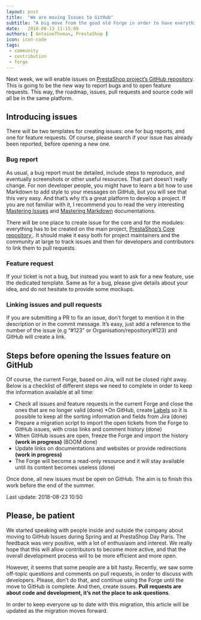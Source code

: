 ```yaml
---
layout: post
title:  "We are moving Issues to GitHub"
subtitle: "A big move from the good old Forge in order to have everything in one place for everyone."
date:   2018-08-13 11:15:00
authors: [ AntoineThomas, PrestaShop ]
icon: icon-code
tags:
 - community
 - contribution
 - forge
---
```


Next week, we will enable issues on [PrestaShop project’s GitHub repository](https://github.com/PrestaShop/PrestaShop). This is going to be the new way to report bugs and to open feature requests. This way, the roadmap, issues, pull requests and source code will all be in the same platform.

## Introducing issues

There will be two templates for creating issues: one for bug reports, and one for feature requests. Of course, please search if your issue has already been reported, before opening a new one.


### Bug report

As usual, a bug report must be detailed, include steps to reproduce, and eventually screenshots or other useful resources. That part doesn’t really change. For non developer people, you might have to learn a bit how to use Markdown to add style to your messages on GitHub, but you will see that this very easy. And that’s why it’s a great platform to develop a project. If you are not familiar with it, I recommend you to read the very interesting [Mastering Issues](https://guides.github.com/features/issues/) and [Mastering Markdown](https://guides.github.com/features/mastering-markdown/) documentations.

There will be one place to create issue for the core and for the modules: everything has to be created on the main project, [PrestaShop’s Core repository ](https://github.com/PrestaShop/PrestaShop). It should make it easy both for project maintainers and the community at large to track issues and then for developers and contributors to link them to pull requests.


### Feature request

If your ticket is not a bug, but instead you want to ask for a new feature, use the dedicated template. Same as for a bug, please give details about your idea, and do not hesitate to provide some mockups.


### Linking issues and pull requests

If you are submitting a PR to fix an issue, don’t forget to mention it in the description or in the commit message. It’s easy, just add a reference to the number of the issue (e.g “#123” or Organisation/repository/#123) and GitHub will create a link.


## Steps before opening the Issues feature on GitHub

Of course, the current Forge, based on Jira, will not be closed right away. Below is a checklist of different steps we need to complete in order to keep the information available at all time:

* Check all issues and feature requests in the current Forge and close the ones that are no longer valid (done)
 *On GitHub, create [Labels](https://github.com/PrestaShop/PrestaShop/labels) so it is possible to keep all the sorting information and fields from Jira (done)
* Prepare a migration script to import the open tickets from the Forge to GitHub issues, with cross links and comment history (done)
* When GitHub issues are open, freeze the Forge and import the history **(work in progress)** (BOOM done)
* Update links on documentations and websites or provide redirections **(work in progress)**
* The Forge will become a read-only resource and it will stay available until its content becomes useless (done)

Once done, all new issues must be open on GitHub. The aim is to finish this work before the end of the summer.

Last update: 2018-08-23 10:50


## Please, be patient

We started speaking with people inside and outside the company about moving to GitHub Issues during Spring and at PrestaShop Day Paris. The feedback was very positive, with a lot of enthusiasm and interest. We really hope that this will allow contributors to become more active, and that the overall development process will to be more efficient and more open.

However, it seems that some people are a bit hasty. Recently, we saw some off-topic questions and comments on pull requests, in order to discuss with developers. Please, don’t do that, and continue using the Forge until the move to GitHub is complete. And then, create issues. **Pull requests are about code and development, it’s not the place to ask questions**.

In order to keep everyone up to date with this migration, this article will be updated as the migration moves forward.

